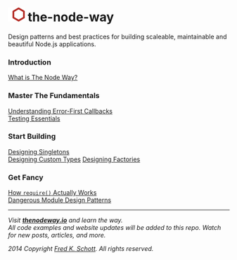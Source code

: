 ![icon](logo.png) the-node-way
==============================================

Design patterns and best practices for building scaleable, maintainable and beautiful Node.js applications.

### Introduction
[What is The Node Way?](http://thenodeway.io/introduction/)
### Master The Fundamentals
[Understanding Error-First Callbacks](http://thenodeway.io/posts/understanding-error-first-callbacks/)  
[Testing Essentials](http://thenodeway.io/posts/testing-essentials/)
### Start Building
[Designing Singletons](http://thenodeway.io/posts/designing-singletons/)  
[Designing Custom Types](http://thenodeway.io/posts/designing-custom-types/)
[Designing Factories](http://thenodeway.io/posts/designing-factories/)
### Get Fancy
[How `require()` Actually Works](http://thenodeway.io/posts/how-require-actually-works/)  
[Dangerous Module Design Patterns](http://thenodeway.io/posts/dangerous-module-design-patterns/)  

---

*Visit __[thenodeway.io](http://thenodeway.io)__ and learn the way.*  
*All code examples and website updates will be added to this repo. Watch for new posts, articles, and more.*

*2014 Copyright [Fred K. Schott](https://twitter.com/FredKSchott). All rights reserved.*
